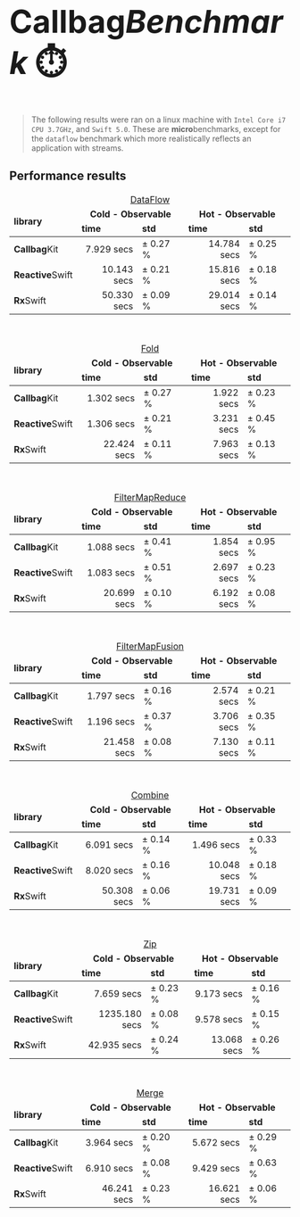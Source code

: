 <h1 style="font-size: 4em;">Callbag<i>Benchmark</i> ⏱️</h1>

> The following results were ran on a linux machine with `Intel Core i7 CPU 3.7GHz`,
> and `Swift 5.0`. These are **micro**benchmarks, except for the `dataflow` benchmark
> which more realistically reflects an application with streams.

## Performance results

<table>
  <thead>
    <tr>
      <td style="text-align: center" colspan="5"><a href="./Sources/main/DataFlow.swift">DataFlow</a></td>
    </tr>
    <tr>
      <td rowspan="2"><strong>library</strong></td>
      <td style="text-align: center" colspan="2"><strong>Cold - Observable</strong></td>
      <td style="text-align: center" colspan="2"><strong>Hot - Observable</strong></td>
    </tr>
    <tr>
      <td><strong>time</strong></td>
      <td><strong>std</strong></td>
      <td><strong>time</strong></td>
      <td><strong>std</strong></td>
    </tr>
  </thead>
  <tbody>
    <tr>
      <td><b>Callbag</b>Kit</td>
      <td style="text-align: right">7.929 secs</td>
      <td>±   0.27 %</td>
      <td style="text-align: right">14.784 secs</td>
      <td>±   0.25 %</td>
    </tr>
    <tr>
      <td><b>Reactive</b>Swift</td>
      <td style="text-align: right">10.143 secs</td>
      <td>±   0.21 %</td>
      <td style="text-align: right">15.816 secs</td>
      <td>±   0.18 %</td>
    </tr>
    <tr>
      <td><b>Rx</b>Swift</td>
      <td style="text-align: right">50.330 secs</td>
      <td>±   0.09 %</td>
      <td style="text-align: right">29.014 secs</td>
      <td>±   0.14 %</td>
    </tr>
  </tbody>
</table>
<br>

<table>
  <thead>
    <tr>
      <td style="text-align: center" colspan="5"><a href="./Sources/main/Fold.swift">Fold</a></td>
    </tr>
    <tr>
      <td rowspan="2"><strong>library</strong></td>
      <td style="text-align: center" colspan="2"><strong>Cold - Observable</strong></td>
      <td style="text-align: center" colspan="2"><strong>Hot - Observable</strong></td>
    </tr>
    <tr>
      <td><strong>time</strong></td>
      <td><strong>std</strong></td>
      <td><strong>time</strong></td>
      <td><strong>std</strong></td>
    </tr>
  </thead>
  <tbody>
    <tr>
      <td><b>Callbag</b>Kit</td>
      <td style="text-align: right">1.302 secs</td>
      <td>±   0.27 %</td>
      <td style="text-align: right">1.922 secs</td>
      <td>±   0.23 %</td>
    </tr>
    <tr>
      <td><b>Reactive</b>Swift</td>
      <td style="text-align: right">1.306 secs</td>
      <td>±   0.21 %</td>
      <td style="text-align: right">3.231 secs</td>
      <td>±   0.45 %</td>
    </tr>
    <tr>
      <td><b>Rx</b>Swift</td>
      <td style="text-align: right">22.424 secs</td>
      <td>±   0.11 %</td>
      <td style="text-align: right">7.963 secs</td>
      <td>±   0.13 %</td>
    </tr>
  </tbody>
</table>
<br>

<table>
  <thead>
    <tr>
      <td style="text-align: center" colspan="5"><a href="./Sources/main/FilterMapReduce.swift">FilterMapReduce</a></td>
    </tr>
    <tr>
      <td rowspan="2"><strong>library</strong></td>
      <td style="text-align: center" colspan="2"><strong>Cold - Observable</strong></td>
      <td style="text-align: center" colspan="2"><strong>Hot - Observable</strong></td>
    </tr>
    <tr>
      <td><strong>time</strong></td>
      <td><strong>std</strong></td>
      <td><strong>time</strong></td>
      <td><strong>std</strong></td>
    </tr>
  </thead>
  <tbody>
    <tr>
      <td><b>Callbag</b>Kit</td>
      <td style="text-align: right">1.088 secs</td>
      <td>±   0.41 %</td>
      <td style="text-align: right">1.854 secs</td>
      <td>±   0.95 %</td>
    </tr>
    <tr>
      <td><b>Reactive</b>Swift</td>
      <td style="text-align: right">1.083 secs</td>
      <td>±   0.51 %</td>
      <td style="text-align: right">2.697 secs</td>
      <td>±   0.23 %</td>
    </tr>
    <tr>
      <td><b>Rx</b>Swift</td>
      <td style="text-align: right">20.699 secs</td>
      <td>±   0.10 %</td>
      <td style="text-align: right">6.192 secs</td>
      <td>±   0.08 %</td>
    </tr>
  </tbody>
</table>
<br>

<table>
  <thead>
    <tr>
      <td style="text-align: center" colspan="5"><a href="./Sources/main/FilterMapFusion.swift">FilterMapFusion</a></td>
    </tr>
    <tr>
      <td rowspan="2"><strong>library</strong></td>
      <td style="text-align: center" colspan="2"><strong>Cold - Observable</strong></td>
      <td style="text-align: center" colspan="2"><strong>Hot - Observable</strong></td>
    </tr>
    <tr>
      <td><strong>time</strong></td>
      <td><strong>std</strong></td>
      <td><strong>time</strong></td>
      <td><strong>std</strong></td>
    </tr>
  </thead>
  <tbody>
    <tr>
      <td><b>Callbag</b>Kit</td>
      <td style="text-align: right">1.797 secs</td>
      <td>±   0.16 %</td>
      <td style="text-align: right">2.574 secs</td>
      <td>±   0.21 %</td>
    </tr>
    <tr>
      <td><b>Reactive</b>Swift</td>
      <td style="text-align: right">1.196 secs</td>
      <td>±   0.37 %</td>
      <td style="text-align: right">3.706 secs</td>
      <td>±   0.35 %</td>
    </tr>
    <tr>
      <td><b>Rx</b>Swift</td>
      <td style="text-align: right">21.458 secs</td>
      <td>±   0.08 %</td>
      <td style="text-align: right">7.130 secs</td>
      <td>±   0.11 %</td>
    </tr>
  </tbody>
</table>
<br>

<table>
  <thead>
    <tr>
      <td style="text-align: center" colspan="5"><a href="./Sources/main/Combine.swift">Combine</a></td>
    </tr>
    <tr>
      <td rowspan="2"><strong>library</strong></td>
      <td style="text-align: center" colspan="2"><strong>Cold - Observable</strong></td>
      <td style="text-align: center" colspan="2"><strong>Hot - Observable</strong></td>
    </tr>
    <tr>
      <td><strong>time</strong></td>
      <td><strong>std</strong></td>
      <td><strong>time</strong></td>
      <td><strong>std</strong></td>
    </tr>
  </thead>
  <tbody>
    <tr>
      <td><b>Callbag</b>Kit</td>
      <td style="text-align: right">6.091 secs</td>
      <td>±   0.14 %</td>
      <td style="text-align: right">1.496 secs</td>
      <td>±   0.33 %</td>
    </tr>
    <tr>
      <td><b>Reactive</b>Swift</td>
      <td style="text-align: right">8.020 secs</td>
      <td>±   0.16 %</td>
      <td style="text-align: right">10.048 secs</td>
      <td>±   0.18 %</td>
    </tr>
    <tr>
      <td><b>Rx</b>Swift</td>
      <td style="text-align: right">50.308 secs</td>
      <td>±   0.06 %</td>
      <td style="text-align: right">19.731 secs</td>
      <td>±   0.09 %</td>
    </tr>
  </tbody>
</table>
<br>

<table>
  <thead>
    <tr>
      <td style="text-align: center" colspan="5"><a href="./Sources/main/Zip.swift">Zip</a></td>
    </tr>
    <tr>
      <td rowspan="2"><strong>library</strong></td>
      <td style="text-align: center" colspan="2"><strong>Cold - Observable</strong></td>
      <td style="text-align: center" colspan="2"><strong>Hot - Observable</strong></td>
    </tr>
    <tr>
      <td><strong>time</strong></td>
      <td><strong>std</strong></td>
      <td><strong>time</strong></td>
      <td><strong>std</strong></td>
    </tr>
  </thead>
  <tbody>
    <tr>
      <td><b>Callbag</b>Kit</td>
      <td style="text-align: right">7.659 secs</td>
      <td>±   0.23 %</td>
      <td style="text-align: right">9.173 secs</td>
      <td>±   0.16 %</td>
    </tr>
    <tr>
      <td><b>Reactive</b>Swift</td>
      <td style="text-align: right">1235.180 secs</td>
      <td>±   0.08 %</td>
      <td style="text-align: right">9.578 secs</td>
      <td>±   0.15 %</td>
    </tr>
    <tr>
      <td><b>Rx</b>Swift</td>
      <td style="text-align: right">42.935 secs</td>
      <td>±   0.24 %</td>
      <td style="text-align: right">13.068 secs</td>
      <td>±   0.26 %</td>
    </tr>
  </tbody>
</table>
<br>

<table>
  <thead>
    <tr>
      <td style="text-align: center" colspan="5"><a href="./Sources/main/Merge.swift">Merge</a></td>
    </tr>
    <tr>
      <td rowspan="2"><strong>library</strong></td>
      <td style="text-align: center" colspan="2"><strong>Cold - Observable</strong></td>
      <td style="text-align: center" colspan="2"><strong>Hot - Observable</strong></td>
    </tr>
    <tr>
      <td><strong>time</strong></td>
      <td><strong>std</strong></td>
      <td><strong>time</strong></td>
      <td><strong>std</strong></td>
    </tr>
  </thead>
  <tbody>
    <tr>
      <td><b>Callbag</b>Kit</td>
      <td style="text-align: right">3.964 secs</td>
      <td>±   0.20 %</td>
      <td style="text-align: right">5.672 secs</td>
      <td>±   0.29 %</td>
    </tr>
    <tr>
      <td><b>Reactive</b>Swift</td>
      <td style="text-align: right">6.910 secs</td>
      <td>±   0.08 %</td>
      <td style="text-align: right">9.429 secs</td>
      <td>±   0.63 %</td>
    </tr>
    <tr>
      <td><b>Rx</b>Swift</td>
      <td style="text-align: right">46.241 secs</td>
      <td>±   0.23 %</td>
      <td style="text-align: right">16.621 secs</td>
      <td>±   0.06 %</td>
    </tr>
  </tbody>
</table>
<br>

